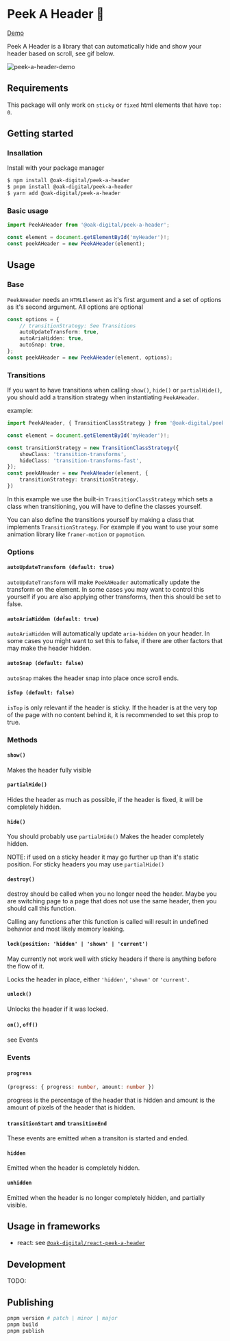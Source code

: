# Peek A Header 👻

[Demo](https://oak-digital.github.io/peek-a-header/)

Peek A Header is a library that can automatically hide and show your header based on scroll, see gif below.

![peek-a-header-demo](https://github.com/Oak-Digital/peek-a-header/assets/1552267/8546fa51-70c2-4e9b-ac9d-5f19f3a24e9a)

## Requirements

This package will only work on `sticky` or `fixed` html elements that have `top: 0`.

## Getting started

### Insallation

Install with your package manager

```bash
$ npm install @oak-digital/peek-a-header
$ pnpm install @oak-digital/peek-a-header
$ yarn add @oak-digital/peek-a-header
```

### Basic usage

```typescript
import PeekAHeader from '@oak-digital/peek-a-header';

const element = document.getElementById('myHeader')!;
const peekAHeader = new PeekAHeader(element);
```

## Usage

### Base

`PeekAHeader` needs an `HTMLElement` as it's first argument and a set of options as it's second argument. All options are optional

```typescript
const options = {
    // transitionStrategy: See Transitions
    autoUpdateTransform: true,
    autoAriaHidden: true,
    autoSnap: true,
};
const peekAHeader = new PeekAHeader(element, options);
```


### Transitions

If you want to have transitions when calling `show()`, `hide()` or `partialHide()`, you should add a transition strategy when instantiating `PeekAHeader`.

example:

```typescript
import PeekAHeader, { TransitionClassStrategy } from '@oak-digital/peek-a-header';

const element = document.getElementById('myHeader')!;

const transitionStrategy = new TransitionClassStrategy({
    showClass: 'transition-transforms',
    hideClass: 'transition-transforms-fast',
});
const peekAHeader = new PeekAHeader(element, {
    transitionStrategy: transitionStrategy,
})
```

In this example we use the built-in `TransitionClassStrategy` which sets a class when transitioning, you will have to define the classes yourself.

You can also define the transitions yourself by making a class that implements `TransitionStrategy`. For example if you want to use your some animation library like `framer-motion` or `popmotion`.

### Options

#### `autoUpdateTransform (default: true)`

`autoUpdateTransform` will make `PeekAHeader` automatically update the transform on the element.
In some cases you may want to control this yourself if you are also applying other transforms, then this should be set to false.

#### `autoAriaHidden (default: true)`

`autoAriaHidden` will automatically update `aria-hidden` on your header. In some cases you might want to set this to false, if there are other factors that may make the header hidden.

#### `autoSnap (default: false)`

`autoSnap` makes the header snap into place once scroll ends.

#### `isTop (default: false)`

`isTop` is only relevant if the header is sticky.
If the header is at the very top of the page with no content behind it, it is recommended to set this prop to true.

### Methods

#### `show()`

Makes the header fully visible

#### `partialHide()`

Hides the header as much as possible, if the header is fixed, it will be completely hidden.

#### `hide()`

You should probably use `partialHide()`
Makes the header completely hidden.

NOTE: if used on a sticky header it may go further up than it's static position. For sticky headers you may use `partialHide()`

#### `destroy()`

destroy should be called when you no longer need the header. Maybe you are switching page to a page that does not use the same header, then you should call this function.

Calling any functions after this function is called will result in undefined behavior and most likely memory leaking.

#### `lock(position: 'hidden' | 'shown' | 'current')`

May currently not work well with sticky headers if there is anything before the flow of it.

Locks the header in place, either `'hidden'`, `'shown'` or `'current'`.

#### `unlock()`

Unlocks the header if it was locked.

#### `on()`, `off()`

see Events

### Events

#### `progress`

```typescript
(progress: { progress: number, amount: number })
```

progress is the percentage of the header that is hidden and amount is the amount of pixels of the header that is hidden.

#### `transitionStart` and `transitionEnd`

These events are emitted when a transiton is started and ended.

#### `hidden`

Emitted when the header is completely hidden.

#### `unhidden`

Emitted when the header is no longer completely hidden, and partially visible.

## Usage in frameworks

* react: see [`@oak-digital/react-peek-a-header`](https://github.com/Oak-Digital/react-peek-a-header)

## Development

TODO:

## Publishing

```bash
pnpm version # patch | minor | major
pnpm build
pnpm publish
```
